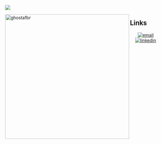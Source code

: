 <!-- ![](https://github.com/matyo91/matyo91/raw/main/assets/github.gif) -->
![](https://github.com/ghostafbr/ghostafbr/raw/master/img/gitIntrobig.gif)



<!-- <p align="center">
  <img src="https://media.giphy.com/media/yjos61Qgsy17q/giphy.gif">
</p> -->

<p><img align="left" src="https://github-readme-stats.vercel.app/api/top-langs?username=ghostafbr&show_icons=true&locale=en&layout=compact" alt="ghostafbr" width="400px" /></p>

<!-- <p>&nbsp;<img align="center" src="https://github-readme-stats.vercel.app/api?username=ghostafbr&show_icons=true&locale=en" alt="ghostafbr" width="430px" height="191px"/></p> -->

<!-- <p align="center"><img align="center" src="https://github-readme-streak-stats.herokuapp.com/?user=ghostafbr&" alt="ghostafbr" width="430px" height="185px"/></p> -->

<!-- <br/><br/><br/><br/><br/><br/><br/><br/><br/> -->

## Links
<p align="center" >
  <a href="mailto:andres.fbramirez@gmail.com"><img src="https://img.icons8.com/color/96/000000/gmail.png" alt="email"/></a>
  <a target="_blank" href="https://www.linkedin.com/in/andres-fbr/"><img src="https://img.icons8.com/color/96/000000/linkedin.png" alt="linkedin"/></a>
  <!-- <a href="https://twitter.com/afbrf"><img src="https://img.icons8.com/color/96/000000/twitter-squared.png" alt="twitter"/></a>
  <!-- <a href="https://www.instagram.com/ghostafbr/"><img src="https://img.icons8.com/color/96/000000/instagram-new.png" alt="instagram"/></a>
  <!-- <a href="https://medium.com/@matyo91"><img src="https://img.icons8.com/color/96/000000/medium-logo.png" alt="medium"/></a> -->
</p>
